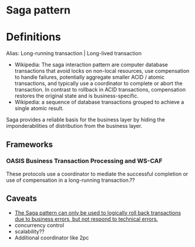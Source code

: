 # Saga pattern
# Definitions
Alias: Long-running transaction | Long-lived transaction
- Wikipedia: The saga interaction pattern are computer database transactions that avoid locks on non-local resources, use compensation to handle failures, potentially aggregate smaller ACID / atomic transactions, and typically use a coordinator to complete or abort the transaction. In contrast to rollback in ACID transactions, compensation restores the original state and is business-specific.
- Wikipedia: a sequence of database transactions grouped to achieve a single atomic result.

Saga provides a reliable basis for the business layer by hiding the imponderabilities of distribution from the business layer.

## Frameworks
### OASIS Business Transaction Processing and WS-CAF
These protocols use a coordinator to mediate the successful completion or use of compensation in a long-running transaction.??


## Caveats
- [The Saga pattern can only be used to logically roll back transactions due to business errors, but not respond to technical errors.](https://www.ufried.com/blog/limits_of_saga_pattern/)
- concurrency control
- scalability??
- Additional coordinator like 2pc
